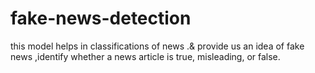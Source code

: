 # fake-news-detection
this model helps in classifications of news  .&amp; provide us an idea of fake news ,identify whether a news article is true, misleading, or false.
